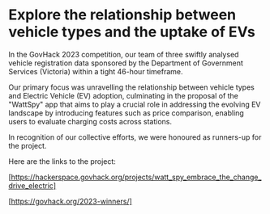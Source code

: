 # Explore the relationship between vehicle types and the uptake of EVs
In the GovHack 2023 competition, our team of three swiftly analysed vehicle registration data sponsored by the Department of Government Services (Victoria) within a tight 46-hour timeframe. 

Our primary focus was unravelling the relationship between vehicle types and Electric Vehicle (EV) adoption, culminating in the proposal of the "WattSpy" app that aims to play a crucial role in addressing the evolving EV landscape by introducing features such as price comparison, enabling users to evaluate charging costs across stations. 

In recognition of our collective efforts, we were honoured as runners-up for the project.

Here are the links to the project:

[https://hackerspace.govhack.org/projects/watt_spy_embrace_the_change_drive_electric]

[https://govhack.org/2023-winners/]

